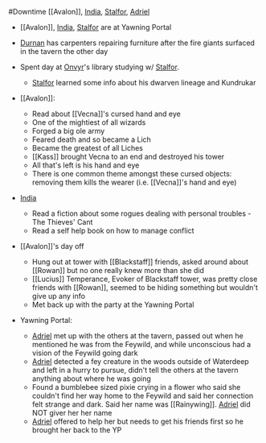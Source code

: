 #Downtime 
[[Avalon]], [India](PCs/Current/India.md), [Stalfor](PCs/Current/Stalfor.md), [Adriel](PCs/Current/Adriel.md)

- [[Avalon]], [India](PCs/Current/India.md), [Stalfor](PCs/Current/Stalfor.md) are at Yawning Portal
- [Durnan](NPCs/Living/Durnan.md) has carpenters repairing furniture after the fire giants surfaced in the tavern the other day
- Spent day at [Onvyr](NPCs/Living/Onvyr.md)'s library studying w/ [Stalfor](PCs/Current/Stalfor.md). 
	- [Stalfor](PCs/Current/Stalfor.md) learned some info about his dwarven lineage and Kundrukar
- [[Avalon]]:
	- Read about [[Vecna]]'s cursed hand and eye
	- One of the mightiest of all wizards
	- Forged a big ole army
	- Feared death and so became a Lich
	- Became the greatest of all Liches
	- [[Kass]] brought Vecna to an end and destroyed his tower
	- All that's left is his hand and eye
	- There is one common theme amongst these cursed objects: removing them kills the wearer (i.e. [[Vecna]]'s hand and eye)
- [India](PCs/Current/India.md)
	- Read a fiction about some rogues dealing with personal troubles - The Thieves' Cant
	- Read a self help book on how to manage conflict

- [[Avalon]]'s day off
	- Hung out at tower with [[Blackstaff]] friends, asked around about [[Rowan]] but no one really knew more than she did
	- [[Lucius]] Temperance, Evoker of Blackstaff tower, was pretty close friends with [[Rowan]], seemed to be hiding something but wouldn't give up any info
	- Met back up with the party at the Yawning Portal

- Yawning Portal:
	- [Adriel](PCs/Current/Adriel.md) met up with the others at the tavern, passed out when he mentioned he was from the Feywild, and while unconscious had a vision of the Feywild going dark
	- [Adriel](PCs/Current/Adriel.md) detected a fey creature in the woods outside of Waterdeep and left in a hurry to pursue, didn't tell the others at the tavern anything about where he was going
	- Found a bumblebee sized pixie crying in a flower who said she couldn't find her way home to the Feywild and said her connection felt strange and dark. Said her name was [[Rainywing]]. [Adriel](PCs/Current/Adriel.md) did NOT giver her her name
	- [Adriel](PCs/Current/Adriel.md) offered to help her but needs to get his friends first so he brought her back to the YP
